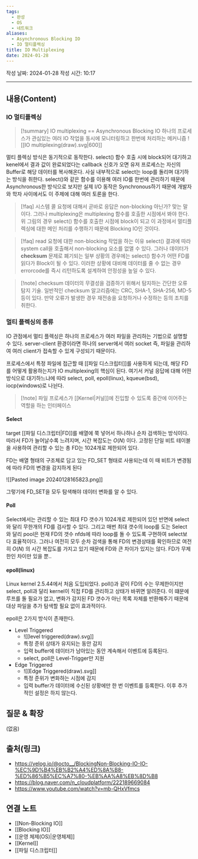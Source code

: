 ```yaml
---
tags:
  - 완성
  - OS
  - 네트워크
aliases:
  - Asynchronous Blocking IO
  - IO 멀티플렉싱
title: IO Multiplexing
date: 2024-01-28
---
```

작성 날짜: 2024-01-28
작성 시간: 10:17


----
## 내용(Content)
### IO 멀티플렉싱
>[!summary] IO multiplexing == Asynchronous Blocking IO
>하나의 프로세스가 관심있는 여러 IO 작업을 동시에 모니터링하고 한번에 처리하는 메커니즘
>![[IO multiplexing(draw).svg|600]]

멀티 플렉싱 방식은 동기적으로 동작한다. select() 함수 호출 시에 block되어 대기하고 kenel에서 결과 값이 완료되었다는 callback 신호가 오면 유저 프로세스는 자신의 Buffer로 해당 데이터를 복사해온다. 사실 내부적으로 select는 loop를 돌리며 대기하는 방식을 취한다. select()와 같은 함수를 이용해 여러 IO를 한번에 관리하기 때문에 Asynchronous한 방식으로 보지만 실제 I/O 동작은 Synchronous하기 때문에 개발자와 학자 사이에서도 이 주제에 대해 여러 토론을 한다.

>[!faq] 시스템 콜 요청에 대해서 곧바로 응답은 non-blocking 아닌가?
>맞는 말이다. 그러나 multiplexing은 multiplexing 함수를 호출한 시점에서 봐야 한다. 위 그림의 경우 select() 함수를 호출한 시점에 block이 되고 이 과정에서 멀티플렉싱에 대한 메인 처리를 수행하기 때문에 Blocking IO인 것이다.

>[!faq] read 요청에 대한 non-blocking 작업을 하는 이유
>select() 결과에 따라 system call을 호출해서 non-blocking 요소를 없앨 수 있다. 그러나 데이터가 **checksum** 문제로 폐기되는 일부 상황의 경우에는 select() 함수가 어떤 FD를 읽다가 Block이 될 수 있다. 이러한 상황에 대비해 데이터를 줄 수 없는 경우 errorcode를 즉시 리턴하도록 설계하여 안정성을 높일 수 있다.

>[!note] checksum
>데이터의 무결성을 검증하기 위해서 탐지하는 간단한 오류 탐지 기술. 일반적인 checksum 알고리즘에는 CRC, SHA-1, SHA-256, MD-5등이 있다. 만약 오류가 발생한 경우 재전송을 요청하거나 수정하는 등의 조치를 취한다.

### 멀티 플렉싱의 종류
IO 관점에서 멀티 플렉싱은 하나의 프로세스가 여러 파일을 관리하는 기법으로 설명할 수 있다. server-client 환경이라면 하나의 server에서 여러 socket 즉, 파일을 관리하여 여러 client가 접속할 수 있게 구성되기 때문이다.

프로세스에서 특정 파일에 접근할 때 [[파일 디스크립터]]를 사용하게 되는데, 해당 FD를 어떻게 활용하는지가 IO multiplexing의 핵심이 된다. 여기서 커널 응답에 대해 어떤 방식으로 대기하느냐에 따라 select, poll, epoll(linux), kqueue(bsd), iocp(windows)로 나뉜다.


>[!note] 파일
>프로세스가 [[Kernel|커널]]에 진입할 수 있도록 중간에 이어주는 역할을 하는 인터페이스

#### Select
target [[파일 디스크립터|FD]]를 배열에 쭉 넣어서 하나하나 순차 검색하는 방식이다. 따라서 FD가 늘어날수록 느려지며, 시간 복잡도는 $O(N)$ 이다. 고정된 단일 비트 테이블을 사용하여 관리할 수 있는 총 FD는 1024개로 제한되어 있다.

FD는 배열 형태의 구조체로 담고 있는 FD_SET 형태로 사용되는데 이 때 비트가 변경됨에 따라 FD의 변경을 감지하게 된다

![[Pasted image 20240128165823.png]]

그렇기에 FD_SET을 모두 탐색해야 데이터 변화를 알 수 있다.

#### Poll
Select에서는 관리할 수 있는 최대 FD 갯수가 1024개로 제한되어 있던 반면에 select와 달리 무한개의 FD를 검사할 수 있다. 그리고 매번 최대 갯수의 loop를 도는 Select와 달리 pool은 현재 FD의 갯수 nfds에 따라 loop를 돌 수 있도록 구현하여 select보다 효율적이다. 그러나 여전히 모두 순차 검색을 통해 FD의 변경상태를 확인하므로 여전히 $O(N)$ 의 시간 복잡도를 가지고 있기 때문에 FD와 큰 차이가 있지는 않다. FD가 무제한인 차이만 있을 뿐..

#### epoll(linux)
Linux kernel 2.5.44에서 처음 도입되었다. poll()과 같이 FD의 수는 무제한이지만 select, poll과 달리 kernel이 직접 FD를 관리하고 상태가 바뀌면 알려준다. 이 떄문에 루프를 돌 필요가 없고, 변화가 감지된 FD 갯수가 아닌 목록 자체를 반환해주기 때문에 대상 파일을 추가 탐색할 필요 없이 효과적이다. 

epoll은 2가지 방식이 존재한다.
- Level Triggered
	- ![[level triggered(draw).svg]]
	- 특정 준위 상태가 유지되는 동안 감지
	- 입력 buffer에 데이터가 남아있는 동안 계속해서 이벤트에 등록된다.
	- select, poll은 Level-Trigger만 지원
- Edge Triggered
	- ![[Edge Triggered(draw).svg]]
	- 특정 준위가 변화하는 시점에 감지
	- 입력 buffer가 데이터에 수신된 상황에만 한 번 이벤트를 등록한다. 이후 추가적인 설정은 하지 않는다.


## 질문 & 확장

(없음)

## 출처(링크)
- https://velog.io/@octo__/BlockingNon-Blocking-IO-IO-%EC%9D%B4%EB%B2%A4%ED%8A%B8-%ED%86%B5%EC%A7%80-%EB%AA%A8%EB%8D%B8
- https://blog.naver.com/n_cloudplatform/222189669084
- https://www.youtube.com/watch?v=mb-QHxVfmcs
## 연결 노트
- [[Non-Blocking IO]]
- [[Blocking IO]]
- [[운영 체제(OS)|운영체제]]
- [[Kernel]]
- [[파일 디스크립터]]







